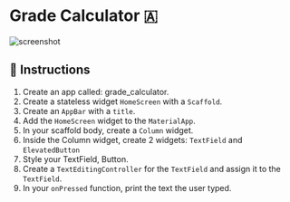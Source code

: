 # Grade Calculator 🇦

![screenshot](https://user-images.githubusercontent.com/84308096/158198001-e9017006-6726-44d0-8ada-95b709eed7ff.png)

## 🍋 Instructions

1. Create an app called: grade_calculator.
2. Create a stateless widget `HomeScreen` with a `Scaffold`.
3. Create an `AppBar` with a `title`.
4. Add the `HomeScreen` widget to the `MaterialApp`.
5. In your scaffold body, create a `Column` widget.
6. Inside the Column widget, create 2 widgets: `TextField` and `ElevatedButton` 
7. Style your TextField, Button.
8. Create a `TextEditingController` for the `TextField` and assign it to the `TextField`.
10. In your `onPressed` function, print the text the user typed.
